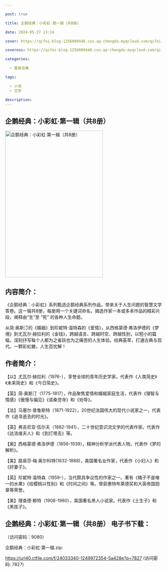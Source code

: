 ```yaml
---

post: true

title: 企鹅经典：小彩虹·第一辑（共8册）

date: 2024-05-27 13:24

cover: https://qifei-blog-1256009448.cos.ap-chengdu.myqcloud.com/qifei-blog/65eebd249f345e8d030ca3be.jpg

coveross: https://qifei-blog-1256009448.cos.ap-chengdu.myqcloud.com/qifei-blog/65eebd249f345e8d030ca3be.jpg

categories:

  - 套装合集

tags:

  - 小说
  - 文学

description:
---
```


## 企鹅经典：小彩虹·第一辑（共8册）
<img alt="企鹅经典：小彩虹·第一辑（共8册） " class="aligncenter loaded" data-was-processed="true" decoding="async" fetchpriority="high" height="471" src="https://qifei-blog-1256009448.cos.ap-chengdu.myqcloud.com/qifei-blog/65eebd249f345e8d030ca3be.jpg " style="cursor: zoom-in;" width="314"/>

## 内容简介：

《企鹅经典：小彩虹》系列甄选企鹅经典系列作品，带来关于人生问题的智慧文学答卷。这一辑共8册，每册用一个关键词命名，摘选作家一本或多本作品的精彩片段，阐释由“生”至 “死” 的各种人生命题。<br/>

从简·奥斯汀的《婚姻》到珍妮特·温特森的《爱情》，从西格蒙德·弗洛伊德的《梦境》到尤瓦尔·赫拉利的《金钱》，跨越语言、跨越时空、跨越性别，以短小的篇幅，深刻抒写每个人都为之雀跃也为之痛苦的人生体验。经典荟萃，打通古典与现代。一颗彩虹糖，人生百忧解！

## 作者简介：

【以】尤瓦尔·赫拉利（1976-），享誉全球的青年历史学家。代表作《人类简史》《未来简史》和《今日简史》。<br/>

【英】简·奥斯汀（1775-1817），作品聚焦爱情和婚姻家庭生活，代表作《理智与情感》《傲慢与偏见》《诺桑觉寺》和《劝导》。<br/>

【法】马塞尔·普鲁斯特（1871-1922），20世纪法国伟大的现代小说家之一，代表作《追寻逝去的时光》。<br/>

【英】弗吉尼亚·伍尔夫（1882-1941），二十世纪意识流文学的代表作家。代表作《达洛维夫人》和《到灯塔去》等。<br/>

【奥】西格蒙德·弗洛伊德（1856-1939），精神分析学派代表人物，代表作《梦的解析》。<br/>

【美】路易莎·梅·奥尔科特(1832-1888)，美国著名女作家，代表作《小妇人》和《好妻子》。<br/>

【英】珍妮特·温特森（1959-），当代颇具争议性的作家之一。著有《橘子不是唯一的水果》《给樱桃以性别》和《时间之间》等。曾获惠特布莱德奖和大英帝国勋章等荣誉。<br/>

【美】理查德·赖特（1908-1960），美国著名黑人小说家。代表作《土生子》和《黑孩子》。

## 企鹅经典：小彩虹·第一辑（共8册） 电子书下载：

 （访问密码：9080）

企鹅经典：小彩虹·第一辑.zip: 

https://url40.ctfile.com/f/24033340-1249972354-5a428e?p=7827 (访问密码: 7827)

